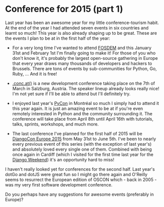 # Conference for 2015 (part 1)

Last year has been an awesome year for my little conference-tourism habit. At
the end of the year I had attended seven events in six countries and learnt so
much! This year is also already shaping up to be great. These are the events I
plan to be at in the first half of the year:

* For a very long time I've wanted to attend [FOSDEM][2] and this January 31st
  and February 1st I'm finally going to make it! For those of you who don't know
  it, it's probably the largest open-source gathering in Europe that every year
  draws many thousands of developers and hackers to Brussels. There are tons of
  events by sub-communities for Python, Go, Ruby, ... And it is free!

* [.conc.at()][1] is a new development conference taking place on the 7th of
  March in Salzburg, Austria. The speaker lineup already looks really nice! I'm
  not yet sure if I'll be able to attend but I'll definitely try.

* I enjoyed last year's [PyCon][3] in Montréal so much I simply had to attend it
  this year again. It is just an amazing event to be at if you're even remotely
  interested in Python and the community surrounding it. The conference will
  take place from April 8th until April 16th with tutorials, talks, sprints,
  workshops, and much more.

* The last conference I've planned for the first half of 2015 will be
  [DjangoCon Europe 2015][4] from May 31st to June 5th. I've been to nearly
  every previous event of this series (with the exception of last year's) and
  absolutely loved every single one of them. Combined with being once again in
  Cardiff (which I visited for the first time last year for the
  [Django Weekend][5]) it's an opportunity hard to miss!

I haven't really looked yet for conferences for the second half. Last year's
dotGo and dotJS were great fun so I might go there again and O'Reilly seems to
resurrect the European edition of OSCON which - back in 2005 - was my very first
software development conference.

Do you perhaps have any suggestions for awesome events (preferably in Europe)?


[1]: https://conc.at/

[2]: https://fosdem.org/2015/

[3]: https://us.pycon.org/2015/

[4]: http://2015.djangocon.eu/

[5]: http://zerokspot.com/weblog/2014/02/18/django-weekend-2014/
